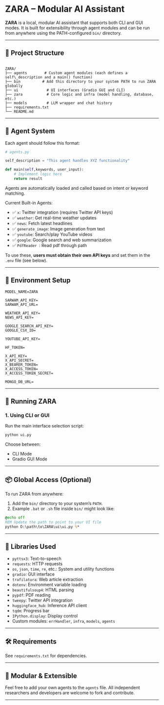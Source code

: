 # ZARA – Modular AI Assistant

**ZARA** is a local, modular AI assistant that supports both CLI and GUI modes. It is built for extensibility through agent modules and can be run from anywhere using the PATH-configured `bin/` directory.

---

## 🔧 Project Structure

```

ZARA/
├── agents        # Custom agent modules (each defines a self\_description and a main() function)
├── bin          # Add this directory to your system PATH to run ZARA globally
├── ui             # UI interfaces (Gradio GUI and CLI)
├── zara           # Core logic and infra (model handling, database, etc.)
├── models         # LLM wrapper and chat history
├── requirements.txt
└── README.md

````

---

## 🧠 Agent System

Each agent should follow this format:

```python
# agents.py

self_description = "This agent handles XYZ functionality"

def main(self,keywords, user_input):
    # Implement logic here
    return result
````

Agents are automatically loaded and called based on intent or keyword matching.

Current Built-in Agents:

* ✅ `x`: Twitter integration (requires Twitter API keys)
* ✅ `weather`: Get real-time weather updates
* ✅ `news`: Fetch latest headlines
* ✅ `generate_image`: Image generation from text
* ✅ `youtube`: Search/play YouTube videos
* ✅ `google`: Google search and web summarization
* ✅ `PdfReader `: Read pdf through path

To use these, **users must obtain their own API keys** and set them in the `.env` file (see below).

---

## 🔑 Environment Setup

```env
MODEL_NAME=ZARA

SARWAM_API_KEY=
SARWAM_API_URL=

WEATHER_API_KEY=
NEWS_API_KEY=

GOOGLE_SEARCH_API_KEY=
GOOGLE_CSX_ID=

YOUTUBE_API_KEY=

HF_TOKEN=

X_API_KEY=
X_API_SECRET=
X_BEARER_TOKEN=
X_ACCESS_TOKEN=
X_ACCESS_TOKEN_SECRET=

MONGO_DB_URL=
```

---

## 🧪 Running ZARA

### 1. Using CLI or GUI

Run the main interface selection script:

```bash
python ui.py
```

Choose between:

* CLI Mode
* Gradio GUI Mode

---

## 📦 Global Access (Optional)

To run ZARA from anywhere:

1. Add the `bin/` directory to your system’s `PATH`.
2. Example `.bat` or `.sh` file inside `bin/` might look like:

```bat
@echo off
REM Update the path to point to your UI file
python D:\path\to\ZARA\ui\ui.py %*
```

---

## 🤖 Libraries Used

* `pyttsx3`: Text-to-speech
* `requests`: HTTP requests
* `os`, `json`, `time`, `re`, etc.: System and utility functions
* `gradio`: GUI interface
* `trafilatura`: Web article extraction
* `dotenv`: Environment variable loading
* `beautifulsoup4`: HTML parsing
* `pypdf`: PDF reading
* `tweepy`: Twitter API integration
* `huggingface_hub`: Inference API client
* `tqdm`: Progress bar
* `IPython.display`: Display control
* Custom modules: `errHandler`, `infra`, `models`, `agents`

---

## 🛠 Requirements

See `requirements.txt` for dependencies.

---

## 🧩 Modular & Extensible

Feel free to add your own agents to the `agents` file. All independent researchers and developers are welcome to fork and contribute.

---

````


